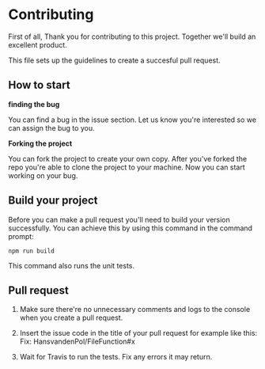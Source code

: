 # Contributing

First of all, Thank you for contributing to this project. Together we'll build an excellent product.

This file sets up the guidelines to create a succesful pull request.

## How to start
**finding the bug**

You can find a bug in the issue section. Let us know you're interested so we can assign the bug to you. 

**Forking the project**

You can fork the project to create your own copy. After you've forked the repo you're able to clone the project to your machine.
Now you can start working on your bug.

## Build your project
Before you can make a pull request you'll need to build your version successfully. You can achieve this by using this command in the command prompt:

``` npm run build ```

This command also runs the unit tests.

## Pull request

1. Make sure there're no unnecessary comments and logs to the console when you create a pull request. 

2. Insert the issue code in the title of your pull request for example like this: Fix: HansvandenPol/FileFunction#x

3. Wait for Travis to run the tests. Fix any errors it may return.

